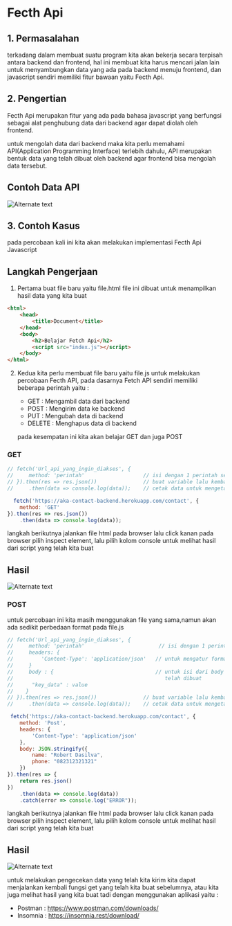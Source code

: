 # Fecth Api

## 1. Permasalahan

terkadang dalam membuat suatu program kita akan bekerja secara terpisah antara backend dan frontend, hal ini membuat kita harus mencari jalan lain untuk menyambungkan data yang ada pada backend menuju frontend, dan javascript sendiri memiliki fitur bawaan yaitu Fecth Api.

## 2. Pengertian

Fecth Api merupakan fitur yang ada pada bahasa javascript yang berfungsi sebagai alat penghubung data dari backend agar dapat diolah oleh frontend.

untuk mengolah data dari backend maka kita perlu memahami API(Application Programming Interface) terlebih dahulu, API merupakan bentuk data yang telah dibuat oleh backend agar frontend bisa mengolah data tersebut.

## Contoh Data API
![Alternate text](https://user-images.githubusercontent.com/36991049/79677375-d30fa580-821a-11ea-8fec-5db0428c5611.PNG)


## 3. Contoh Kasus

pada percobaan kali ini kita akan melakukan implementasi Fecth Api Javascript

## Langkah Pengerjaan

1. Pertama buat file baru yaitu file.html file ini dibuat untuk menampilkan hasil data yang kita buat

```html
<html>
    <head>
        <title>Document</title>
    </head>
    <body>
        <h2>Belajar Fetch Api</h2>
        <script src="index.js"></script>
    </body>
</html>
```

2. Kedua kita perlu membuat file baru yaitu file.js untuk melakukan percobaan Fecth API,
   pada dasarnya Fetch API sendiri memiliki beberapa perintah yaitu :
   - GET    : Mengambil data dari backend
   - POST   : Mengirim data ke backend
   - PUT    : Mengubah data di backend
   - DELETE : Menghapus data di backend

    pada kesempatan ini kita akan belajar GET dan juga POST

### GET

```js
// fetch('Url_api_yang_ingin_diakses', {
//     method: 'perintah'                   // isi dengan 1 perintah seperti diatas        
// }).then(res => res.json())               // buat variable lalu kembalikan dalam bentuk json        
//     .then(data => console.log(data));    // cetak data untuk mengetahui hasil

  fetch('https://aka-contact-backend.herokuapp.com/contact', {
    method: 'GET'
}).then(res => res.json())
    .then(data => console.log(data));
```

langkah berikutnya jalankan file html pada browser lalu click kanan pada browser pilih inspect element, lalu pilih kolom console untuk melihat hasil dari script yang telah kita buat 

## Hasil
![Alternate text](https://user-images.githubusercontent.com/36991049/79677955-70b9a380-8220-11ea-81d3-aad63d831e12.PNG)



### POST
untuk percobaan ini kita masih menggunakan file yang sama,namun akan ada sedikit perbedaan format pada file.js

```js
// fetch('Url_api_yang_ingin_diakses', {
//     method: 'perintah'                        // isi dengan 1 perintah seperti diatas     
//     headers: {
//         'Content-Type': 'application/json'   // untuk mengatur format pengiriman
//     }   
//     body : {                                 // untuk isi dari body ini ditentukan dari endpoint yang  
//                                                 telah dibuat
//      "key_data" : value
//    }
// }).then(res => res.json())               // buat variable lalu kembalikan dalam bentuk json        
//     .then(data => console.log(data));    // cetak data untuk mengetahui hasil

 fetch('https://aka-contact-backend.herokuapp.com/contact', {
    method: 'Post',
    headers: {
        'Content-Type': 'application/json'
    },
    body: JSON.stringify({
        name: "Robert Dasilva",
        phone: "082312321321"
    })
}).then(res => {
    return res.json()
})
    .then(data => console.log(data))
    .catch(error => console.log("ERROR"));
```

langkah berikutnya jalankan file html pada browser lalu click kanan pada browser pilih inspect element, lalu pilih kolom console untuk melihat hasil dari script yang telah kita buat 

## Hasil
![Alternate text](https://user-images.githubusercontent.com/36991049/79678104-f7bb4b80-8221-11ea-8947-1c8e807ce2aa.PNG)

untuk melakukan pengecekan data yang telah kita kirim kita dapat menjalankan kembali fungsi get yang telah kita buat sebelumnya, atau kita juga melihat hasil yang kita buat tadi dengan menggunakan aplikasi yaitu :
- Postman  : https://www.postman.com/downloads/
- Insomnia : https://insomnia.rest/download/

